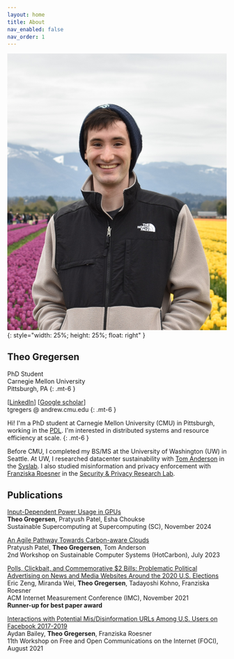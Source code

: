 ```yaml
---
layout: home
title: About
nav_enabled: false
nav_order: 1
---
```


![Photo of Theo](DSC_5055.JPG){: style="width: 25%; height: 25%; float: right" }

## Theo Gregersen


PhD Student \
Carnegie Mellon University \
Pittsburgh, PA
{: .mt-6 }


\[[LinkedIn](https://www.linkedin.com/in/theo-gregersen/)\] 
\[[Google scholar](https://scholar.google.com/citations?user=xKwYmSgAAAAJ&hl=en&oi=ao)\] \
tgregers @ andrew.cmu.edu
{: .mt-6 }


Hi! 
I'm a PhD student at Carnegie Mellon University (CMU) in Pittsburgh, working in the [PDL](https://www.pdl.cmu.edu/index.shtml).
I'm interested in distributed systems and resource efficiency at scale.
{: .mt-6 }

Before CMU, I completed my BS/MS at the University of Washington (UW) in Seattle.
At UW, I researched datacenter sustainability with [Tom Anderson](https://www.cs.washington.edu/people/faculty/tom) in the [Syslab](https://syslab.cs.washington.edu/). 
I also studied misinformation and privacy enforcement with [Franziska Roesner](https://www.cs.washington.edu/people/faculty/franzi) in the [Security & Privacy Research Lab](https://seclab.cs.washington.edu/).


## Publications

[Input-Dependent Power Usage in GPUs](https://www.microsoft.com/en-us/research/publication/input-dependent-power-usage-in-gpus/) \
**Theo Gregersen**, Pratyush Patel, Esha Choukse \
Sustainable Supercomputing at Supercomputing (SC), November 2024


[An Agile Pathway Towards Carbon-aware Clouds](https://dl.acm.org/doi/abs/10.1145/3604930.3605722) \
Pratyush Patel, **Theo Gregersen**, Tom Anderson \
2nd Workshop on Sustainable Computer Systems (HotCarbon), July 2023


[Polls, Clickbait, and Commemorative $2 Bills: Problematic Political Advertising on News and Media Websites Around the 2020 U.S. Elections](https://dl.acm.org/doi/abs/10.1145/3487552.3487850) \
Eric Zeng, Miranda Wei, **Theo Gregersen**, Tadayoshi Kohno, Franziska Roesner \
ACM Internet Measurement Conference (IMC), November 2021 \
**Runner-up for best paper award**


[Interactions with Potential Mis/Disinformation URLs Among U.S. Users on Facebook 2017-2019](https://dl.acm.org/doi/10.1145/3473604.3474561) \
Aydan Bailey, **Theo Gregersen**, Franziska Roesner \
11th Workshop on Free and Open Communications on the Internet (FOCI), August 2021